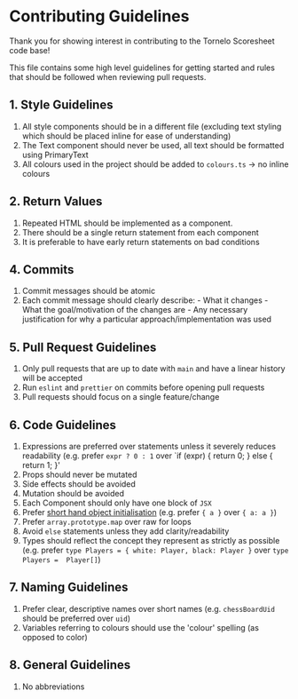 # Contributing Guidelines

Thank you for showing interest in contributing to the Tornelo Scoresheet code base!

This file contains some high level guidelines for getting started and rules that should be followed when reviewing pull requests.

## 1. Style Guidelines 

  1. All style components should be in a different file (excluding text styling which should be placed inline for ease of understanding)
  2. The Text component should never be used, all text should be formatted using PrimaryText
  3. All colours used in the project should be added to `colours.ts` -> no inline colours
    
## 2. Return Values

  1. Repeated HTML should be implemented as a component.
  2. There should be a single return statement from each component
  3. It is preferable to have early return statements on bad conditions

## 4. Commits

  1. Commit messages should be atomic
  2. Each commit message should clearly describe:
    - What it changes
    - What the goal/motivation of the changes are
    - Any necessary justification for why a particular approach/implementation was used

## 5. Pull Request Guidelines

  1.  Only pull requests that are up to date with `main` and have a linear history will be accepted
  2.  Run `eslint` and `prettier` on commits before opening pull requests
  3.  Pull requests should focus on a single feature/change
 
## 6. Code Guidelines 

  1.  Expressions are preferred over statements unless it severely reduces readability (e.g. prefer `expr ? 0 : 1` over `if (expr) { return 0; } else { return 1; }' 
  2. Props should never be mutated
  3. Side effects should be avoided
  4. Mutation should be avoided
  5. Each Component should only have one block of `JSX`
  6. Prefer [short hand object initialisation](https://developer.mozilla.org/en-US/docs/Web/JavaScript/Reference/Operators/Object_initializer) (e.g. prefer `{ a }`     over `{ a: a }`)
  7. Prefer `array.prototype.map` over raw for loops
  8. Avoid `else` statements unless they add clarity/readability
  9. Types should reflect the concept they represent as strictly as possible (e.g. prefer `type Players = { white: Player, black: Player }` over `type Players =  Player[]`)
 
## 7. Naming Guidelines 
  
  1. Prefer clear, descriptive names over short names (e.g. `chessBoardUid` should be preferred over `uid`)
  2. Variables referring to colours should use the 'colour' spelling (as opposed to color)
  
 ## 8. General Guidelines 

  1. No abbreviations  
